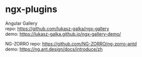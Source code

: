 ﻿# ngx-plugins

Angular Gallery  
repo: https://github.com/lukasz-galka/ngx-gallery  
demo: https://lukasz-galka.github.io/ngx-gallery-demo/  


NG-ZORRO
repo: https://github.com/NG-ZORRO/ng-zorro-antd  
demo: https://ng.ant.design/docs/introduce/zh  
